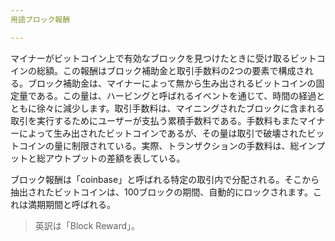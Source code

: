 ```yaml
---
用語ブロック報酬

---
```

マイナーがビットコイン上で有効なブロックを見つけたときに受け取るビットコインの総額。この報酬はブロック補助金と取引手数料の2つの要素で構成される。ブロック補助金は、マイナーによって無から生み出されるビットコインの固定量である。この量は、ハービングと呼ばれるイベントを通じて、時間の経過とともに徐々に減少します。取引手数料は、マイニングされたブロックに含まれる取引を実行するためにユーザーが支払う累積手数料である。手数料もまたマイナーによって生み出されたビットコインであるが、その量は取引で破壊されたビットコインの量に制限されている。実際、トランザクションの手数料は、総インプットと総アウトプットの差額を表している。

ブロック報酬は「coinbase」と呼ばれる特定の取引内で分配される。そこから抽出されたビットコインは、100ブロックの期間、自動的にロックされます。これは満期期間と呼ばれる。

> 英訳は「Block Reward」。